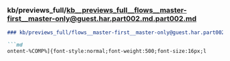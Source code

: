 ### kb/previews_full/kb__previews_full__flows__master-first__master-only@guest.har.part002.md.part002.md

```md
### kb/previews_full/flows__master-first__master-only@guest.har.part002.md (part 002)

```md
ontent-%COMP%]{font-style:normal;font-weight:500;font-size:16px;l
```

```

```
